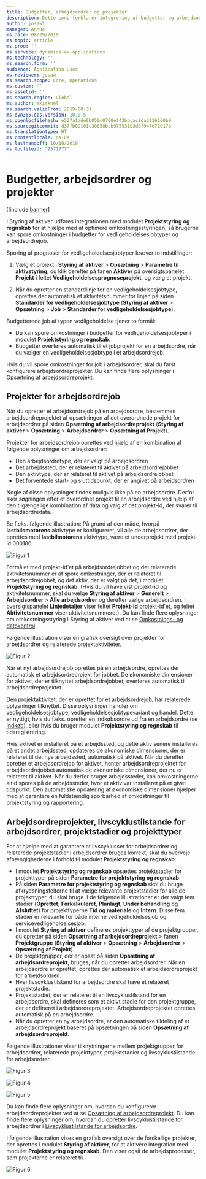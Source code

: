 ```yaml
---
title: Budgetter, arbejdsordrer og projekter
description: Dette emne forklarer integrering af budgetter og arbejdsordrer i modulet Projektstyring og regnskab i Styring af aktiver.
author: josaw1
manager: AnnBe
ms.date: 08/29/2019
ms.topic: article
ms.prod: ''
ms.service: dynamics-ax-applications
ms.technology: ''
ms.search.form: ''
audience: Application User
ms.reviewer: josaw
ms.search.scope: Core, Operations
ms.custom: ''
ms.assetid: ''
ms.search.region: Global
ms.author: mkirknel
ms.search.validFrom: 2019-08-31
ms.dyn365.ops.version: 10.0.5
ms.openlocfilehash: e527a1ade9b050c0700ef42bbcac8da3f36160b9
ms.sourcegitcommit: d37fb09101c30858bcb975931b3d8f947d72017b
ms.translationtype: HT
ms.contentlocale: da-DK
ms.lasthandoff: 10/10/2019
ms.locfileid: "2571777"
---
```

# <a name="forecasts-work-orders-and-projects"></a>Budgetter, arbejdsordrer og projekter

[!include [banner](../../includes/banner.md)]

 

I Styring af aktiver udføres integrationen med modulet **Projektstyring og regnskab** for at hjælpe med at optimere omkostningsstyringen, så brugerne kan spore omkostninger i budgetter for vedligeholdelsesjobtyper og arbejdsordrejob.

Sporing af prognoser for vedligeholdelsesjobtyper kræver to indstillinger:

1. Vælg et projekt i **Styring af aktiver** > **Opsætning** > **Parametre til aktivstyring**, og klik derefter på fanen **Aktiver** på oversigtspanelet **Projekt** i feltet **Vedligeholdelsesprognoseprojekt**, og vælg et projekt.

2. Når du opretter en standardlinje for en vedligeholdelsesjobtype, oprettes der automatisk et aktivitetsnummer for linjen på siden **Standarder for vedligeholdelsesjobtype** (**Styring af aktiver** > **Opsætning** > **Job** > **Standarder for vedligeholdelsesjobtype**).

Budgetterede job af typen vedligeholdelse tjener to formål: 

- Du kan spore omkostninger i budgetter for vedligeholdelsesjobtyper i modulet **Projektstyring og regnskab**. 
- Budgetter overføres automatisk til et jobprojekt for en arbejdsordre, når du vælger en vedligeholdelsesjobtype i et arbejdsordrejob.

Hvis du vil spore omkostninger for job i arbejdsordrer, skal du først konfigurere arbejdsordreprojekter. Du kan finde flere oplysninger i [Opsætning af arbejdsordreprojekt](../setup-for-work-orders/work-order-project-setup.md).

## <a name="work-order-job-projects"></a>Projekter for arbejdsordrejob

Når du opretter et arbejdsordrejob på en arbejdsordre, bestemmes arbejdsordreprojektet af opsætningen af det overordnede projekt for arbejdsordrer på siden **Opsætning af arbejdsordreprojekt** (**Styring af aktiver** > **Opsætning** > **Arbejdsordrer** > **Opsætning af Projekt**).

Projekter for arbejdsordrejob oprettes ved hjælp af en kombination af følgende oplysninger om arbejdsordrer:

- Den arbejdsordretype, der er valgt på arbejdsordren 
- Det arbejdssted, der er relateret til aktivet på arbejdsordrejobbet
- Den aktivtype, der er relateret til aktivet på arbejdsordrejobbet  
- Det forventede start- og sluttidspunkt, der er angivet på arbejdsordren  

Nogle af disse oplysninger findes muligvis ikke på en arbejdsordre. Derfor sker søgningen efter et overordnet projekt til en arbejdsordre ved hjælp af den tilgængelige kombination af data og valg af det projekt-id, der svarer til arbejdsordredata.

Se f.eks. følgende illustration: På grund af den måde, hvorpå **lastbilsmotorens** aktivtype er konfigureret, vil alle de arbejdsordrer, der oprettes med **lastbilmotorens** aktivtype, være et underprojekt med projekt-id 000186.

![Figur 1](media/01-integration-to-pma.png)

Formålet med projekt-id'et på arbejdsordrejobbet og det relaterede aktivitetsnummer er at spore omkostninger, der er relateret til arbejdsordrejobbet, og det aktiv, der er valgt på det, i modulet **Projektstyring og regnskab**. (Hvis du vil have vist projekt-id og aktivitetsnummer, skal du vælge **Styring af aktiver** > **Generelt** > **Arbejdsordrer** > **Alle arbejdsordrer** og derefter vælge arbejdsordren. I oversigtspanelet **Linjedetaljer** viser feltet **Projekt-id** projekt-id'et, og feltet **Aktivitetsnummer** viser aktivitetsnummeret). Du kan finde flere oplysninger om omkostningsstyring i Styring af aktiver ved at se [Omkostnings- og datokontrol](../controlling-and-reporting/cost-and-date-control.md).

Følgende illustration viser en grafisk oversigt over projekter for arbejdsordrer og relaterede projektaktiviteter.

![Figur 2](media/02-integration-to-pma.png)

Når et nyt arbejdsordrejob oprettes på en arbejdsordre, oprettes der automatisk et arbejdsordreprojekt for jobbet. De økonomiske dimensioner for aktivet, der er tilknyttet arbejdsordrejobbet, overføres automatisk til arbejdsordreprojektet.

Den projektaktivitet, der er oprettet for et arbejdsordrejob, har relaterede oplysninger tilknyttet. Disse oplysninger handler om vedligeholdelsesjobtype, vedligeholdelsesjobtypevariant og handel. Dette er nyttigt, hvis du f.eks. opretter en indkøbsordre ud fra en arbejdsordre (se [Indkøb](../work-orders/procurement.md)), eller hvis du bruger modulet **Projektstyring og regnskab** til tidsregistrering.

Hvis aktivet er installeret på et arbejdssted, og dette aktiv senere installeres på et andet arbejdssted, opdateres de økonomiske dimensioner, der er relateret til det nye arbejdssted, automatisk på aktivet. Når du derefter opretter et arbejdsordrejob for aktivet, henter arbejdsordreprojektet for arbejdsordrejobbet automatisk de økonomiske dimensioner, der nu er relateret til aktivet. Når du derfor bruger arbejdssteder, kan omkostningerne altid spores på de arbejdssteder, hvor et aktiv var installeret på et givet tidspunkt. Den automatiske opdatering af økonomiske dimensioner hjælper med at garantere en fuldstændig sporbarhed af omkostninger til projektstyring og rapportering.

## <a name="work-order-projects-work-order-lifecycle-states-project-stages-and-project-types"></a>Arbejdsordreprojekter, livscyklustilstande for arbejdsordrer, projektstadier og projekttyper

For at hjælpe med at garantere at livscyklusser for arbejdsordrer og relaterede projektstadier i arbejdsordrer bruges korrekt, skal du overveje afhængighederne i forhold til modulet **Projektstyring og regnskab**:

- I modulet **Projektstyring og regnskab** opsættes projektstadier for projekttyper på siden **Parametre for projektstyring og regnskab**.  
- På siden **Parametre for projektstyring og regnskab** skal du bruge afkrydsningsfelterne til at vælge relevante projektstadier for alle de projekttyper, du skal bruge. I de følgende illustrationer er der valgt fem stadier (**Oprettet**, **Forkalkuleret**, **Planlagt**, **Under behandling** og **Afsluttet**) for projekttyperne **Tid og materiale** og **Intern**. Disse fem stadier er relevante for både interne vedligeholdelsesjob og servicevedligeholdelsesjob.
- I modulet **Styring af aktiver** defineres projekttyper af de projektgrupper, du opretter på siden **Opsætning af arbejdsordreprojekt** > fanen **Projektgruppe** (**Styring af aktiver** > **Opsætning** > **Arbejdsordrer** > **Opsætning af Projekt**).  
- De projektgrupper, der er opsat på siden **Opsætning af arbejdsordreprojekt**, bruges, når du opretter arbejdsordrer. Når en arbejdsordre er oprettet, oprettes der automatisk et arbejdsordreprojekt for arbejdsordren.  
- Hver livscyklustilstand for arbejdsordre skal have et relateret projektstadie.  
- Projektstadiet, der er relateret til en livscyklustilstand for en arbejdsordre, skal defineres som et aktivt stadie for den projektgruppe, der er defineret i arbejdsordreprojektet. Arbejdsordreprojektet oprettes automatisk på en arbejdsordre.
- Når du opretter en ny arbejdsordre, er den automatiske tildeling af et arbejdsordreprojekt baseret på opsætningen på siden **Opsætning af arbejdsordreprojekt**.  

Følgende illustrationer viser tilknytningerne mellem projektgrupper for arbejdsordrer, relaterede projekttyper, projektstadier og livscyklustilstande for arbejdsordrer.

![Figur 3](media/03-integration-to-pma.png)

![Figur 4](media/04-integration-to-pma.png)

![Figur 5](media/05-integration-to-pma.png)

Du kan finde flere oplysninger om, hvordan du konfigurerer arbejdsordreprojekter ved at se [Opsætning af arbejdsordreprojekt](../setup-for-work-orders/work-order-project-setup.md). Du kan finde flere oplysninger om, hvordan du opretter livscyklustilstande for arbejdsordrer i [Livscyklustilstande for arbejdsordre](../setup-for-work-orders/work-order-lifecycle-states.md).

I følgende illustration vises en grafisk oversigt over de forskellige projekter, der oprettes i modulet **Styring af aktiver**, for at aktivere integration med modulet **Projektstyring og regnskab**. Den viser også de arbejdsprocesser, som projekterne er relateret til.

![Figur 6](media/06-integration-to-pma.png)

